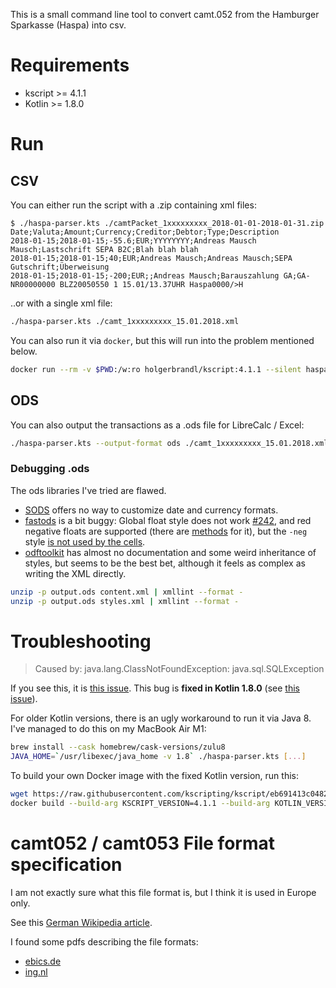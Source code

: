This is a small command line tool to convert camt.052 from the Hamburger Sparkasse (Haspa) into csv.

# Requirements

- kscript >= 4.1.1
- Kotlin >= 1.8.0

# Run

## CSV

You can either run the script with a .zip containing xml files:

```shell-session
$ ./haspa-parser.kts ./camtPacket_1xxxxxxxxx_2018-01-01-2018-01-31.zip
Date;Valuta;Amount;Currency;Creditor;Debtor;Type;Description
2018-01-15;2018-01-15;-55.6;EUR;YYYYYYYY;Andreas Mausch Mausch;Lastschrift SEPA B2C;Blah blah blah
2018-01-15;2018-01-15;40;EUR;Andreas Mausch;Andreas Mausch;SEPA Gutschrift;Überweisung
2018-01-15;2018-01-15;-200;EUR;;Andreas Mausch;Barauszahlung GA;GA-NR00000000 BLZ20050550 1 15.01/13.37UHR Haspa0000/>H
```

..or with a single xml file:

```bash
./haspa-parser.kts ./camt_1xxxxxxxxx_15.01.2018.xml
```

You can also run it via `docker`, but this will run into the problem mentioned below.

```bash
docker run --rm -v $PWD:/w:ro holgerbrandl/kscript:4.1.1 --silent haspa-parser.kts "*camt52Booked.ZIP" > output.csv
```

## ODS

You can also output the transactions as a .ods file for LibreCalc / Excel:

```bash
./haspa-parser.kts --output-format ods ./camt_1xxxxxxxxx_15.01.2018.xml > output.ods
```

### Debugging .ods

The ods libraries I've tried are flawed.

- [SODS](https://github.com/miachm/SODS) offers no way to customize date and currency formats.
- [fastods](https://github.com/jferard/fastods) is a bit buggy:
  Global float style does not work [#242](https://github.com/jferard/fastods/issues/242),
  and red negative floats are supported (there are [methods](https://github.com/jferard/fastods/blob/c8ed4ee9ba5abf190938c6506c87daf44ec016e1/fastods/src/main/java/com/github/jferard/fastods/datastyle/CurrencyStyleBuilder.java#L115) for it),
  but the `-neg` style [is not used by the cells](https://github.com/jferard/fastods/blob/c8ed4ee9ba5abf190938c6506c87daf44ec016e1/fastods/src/main/java/com/github/jferard/fastods/datastyle/NumberStyleHelper.java#L71-86).
- [odftoolkit](https://github.com/tdf/odftoolkit) has almost no documentation and some weird inheritance of styles, but seems to be the best bet, although it feels as complex as writing the XML directly.

```bash
unzip -p output.ods content.xml | xmllint --format -
unzip -p output.ods styles.xml | xmllint --format -
```

# Troubleshooting

> Caused by: java.lang.ClassNotFoundException: java.sql.SQLException

If you see this, it is [this issue](https://github.com/kscripting/kscript/issues/163).
This bug is **fixed in Kotlin 1.8.0** (see [this issue](https://youtrack.jetbrains.com/issue/KT-46312)).

For older Kotlin versions, there is an ugly workaround to run it via Java 8.
I've managed to do this on my MacBook Air M1:

```bash
brew install --cask homebrew/cask-versions/zulu8
JAVA_HOME=`/usr/libexec/java_home -v 1.8` ./haspa-parser.kts [...]
```

To build your own Docker image with the fixed Kotlin version, run this:

```bash
wget https://raw.githubusercontent.com/kscripting/kscript/eb691413c048238e58f6c5e5bc341180035f2a4c/misc/Dockerfile
docker build --build-arg KSCRIPT_VERSION=4.1.1 --build-arg KOTLIN_VERSION=1.8.0 --tag my-kscript .
```

# camt052 / camt053 File format specification

I am not exactly sure what this file format is, but I think it is used in Europe only.

See this [German Wikipedia article](https://de.wikipedia.org/wiki/Camt-Format).

I found some pdfs describing the file formats:

- [ebics.de](https://www.ebics.de/de/datenformate)
- [ing.nl](https://www.ing.nl/media/ING%20Format%20Description%20CAMT052%20CAMT053%20-%20NL%20v4.0_tcm162-110479.pdf)
